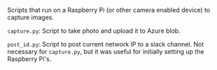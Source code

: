 Scripts that run on a Raspberry Pi (or other camera enabled device) to capture images.

`capture.py`: Script to take photo and upload it to Azure blob.

`post_id.py`: Script to post current network IP to a slack channel. Not necessary for `capture.py`, but it was useful for initially setting up the Raspberry Pi's.
